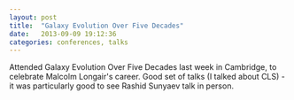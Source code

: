 ```yaml
---
layout: post
title:  "Galaxy Evolution Over Five Decades"
date:   2013-09-09 19:12:36
categories: conferences, talks
---
```


Attended Galaxy Evolution Over Five Decades last week in Cambridge, to
celebrate Malcolm Longair's career. Good set of talks (I talked about CLS) -
it was particularly good to see Rashid Sunyaev talk in person. 